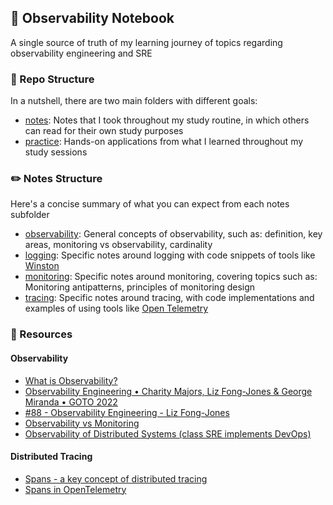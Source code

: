 ## :orange_book: Observability Notebook

A single source of truth of my learning journey of topics regarding observability engineering and SRE 

### :round_pushpin: Repo Structure 

In a nutshell, there are two main folders with different goals:
- [notes](./notes): Notes that I took throughout my study routine, in which others can read for their own study purposes
- [practice](./practice): Hands-on applications from what I learned throughout my study sessions 

### :pencil2: Notes Structure
Here's a concise summary of what you can expect from each notes subfolder 
- [observability](./notes/observability/): General concepts of observability, such as: definition, key areas, monitoring vs observability, cardinality
- [logging](./notes/logging): Specific notes around logging with code snippets of tools like [Winston](https://github.com/winstonjs/winston)
- [monitoring](./notes/monitoring): Specific notes around monitoring, covering topics such as: Monitoring antipatterns, principles of monitoring design
- [tracing](./notes/tracing): Specific notes around tracing, with code implementations and examples of using tools like [Open Telemetry](https://opentelemetry.io/)

### :link: Resources 
#### Observability
- [What is Observability?](https://www.youtube.com/watch?v=orsxOxQNzDQ)
- [Observability Engineering • Charity Majors, Liz Fong-Jones & George Miranda • GOTO 2022](https://www.youtube.com/watch?v=FZRpQOaePFU)
- [#88 - Observability Engineering - Liz Fong-Jones](https://www.youtube.com/watch?v=AhFSqcjcGzM)
- [Observability vs Monitoring](https://www.youtube.com/watch?v=C2j2OA52spE)
- [Observability of Distributed Systems (class SRE implements DevOps)](https://www.youtube.com/watch?v=SoZZzB-yTOk)

#### Distributed Tracing 
- [Spans - a key concept of distributed tracing](https://signoz.io/blog/distributed-tracing-span/)
- [Spans in OpenTelemetry](https://lightstep.com/opentelemetry/spans)

